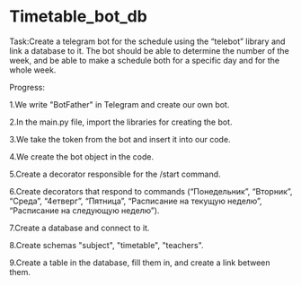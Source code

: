 # Timetable_bot_db
Task:Create a telegram bot for the schedule using the “telebot” library and link a database to it. The bot should be able to determine the number of the week, and be able to make a schedule both for a specific day and for the whole week. 

Progress:


1.We write "BotFather" in Telegram and create our own bot.

2.In the main.py file, import the libraries for creating the bot.

3.We take the token from the bot and insert it into our code.

4.We create the bot object in the code.

5.Create a decorator responsible for the /start command.

6.Create decorators that respond to commands (“Понедельник”, “Вторник”, “Среда”, “4етверг”, “Пятница”, “Расписание на текущую неделю”, “Расписание на следующую неделю”).

7.Create a database and connect to it.

8.Create schemas "subject", "timetable", "teachers".

9.Create a table in the database, fill them in, and create a link between them. 
